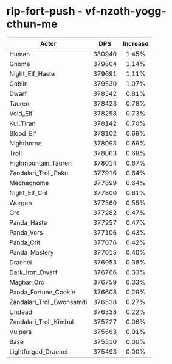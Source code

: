 # rlp-fort-push - vf-nzoth-yogg-cthun-me
| Actor | DPS | Increase |
|---|:---:|:---:|
|Human|380940|1.45%|
|Gnome|379804|1.14%|
|Night_Elf_Haste|379691|1.11%|
|Goblin|379530|1.07%|
|Dwarf|378542|0.81%|
|Tauren|378423|0.78%|
|Void_Elf|378258|0.73%|
|Kul_Tiran|378142|0.70%|
|Blood_Elf|378102|0.69%|
|Nightborne|378093|0.69%|
|Troll|378063|0.68%|
|Highmountain_Tauren|378014|0.67%|
|Zandalari_Troll_Paku|377916|0.64%|
|Mechagnome|377899|0.64%|
|Night_Elf_Crit|377800|0.61%|
|Worgen|377560|0.55%|
|Orc|377282|0.47%|
|Panda_Haste|377257|0.47%|
|Panda_Vers|377106|0.43%|
|Panda_Crit|377076|0.42%|
|Panda_Mastery|377015|0.40%|
|Draenei|376953|0.38%|
|Dark_Iron_Dwarf|376766|0.33%|
|Maghar_Orc|376759|0.33%|
|Panda_Fortune_Cookie|376608|0.29%|
|Zandalari_Troll_Bwonsamdi|376538|0.27%|
|Undead|376338|0.22%|
|Zandalari_Troll_Kimbul|375727|0.06%|
|Vulpera|375563|0.01%|
|Base|375510|0.00%|
|Lightforged_Draenei|375493|0.00%|

